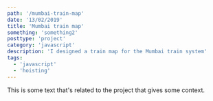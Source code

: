 ```yaml
---
path: '/mumbai-train-map'
date: '13/02/2019'
title: 'Mumbai train map'
something: 'something2'
posttype: 'project'
category: 'javascript'
description: 'I designed a train map for the Mumbai train system'
tags:
  - 'javascript'
  - 'hoisting'
---
```


This is some text that's related to the project that gives some context.